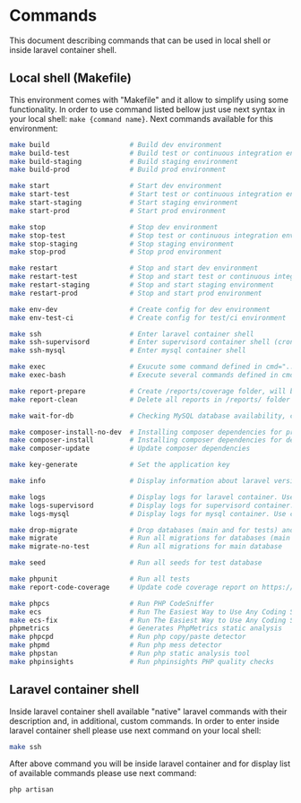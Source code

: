 # Commands
This document describing commands that can be used in local shell or inside laravel container shell.

## Local shell (Makefile)
This environment comes with "Makefile" and it allow to simplify using some functionality.
In order to use command listed bellow just use next syntax in your local shell: `make {command name}`.
Next commands available for this environment:
```bash
make build                    # Build dev environment
make build-test               # Build test or continuous integration environment
make build-staging            # Build staging environment
make build-prod               # Build prod environment

make start                    # Start dev environment
make start-test               # Start test or continuous integration environment
make start-staging            # Start staging environment
make start-prod               # Start prod environment

make stop                     # Stop dev environment
make stop-test                # Stop test or continuous integration environment
make stop-staging             # Stop staging environment
make stop-prod                # Stop prod environment

make restart                  # Stop and start dev environment
make restart-test             # Stop and start test or continuous integration environment
make restart-staging          # Stop and start staging environment
make restart-prod             # Stop and start prod environment

make env-dev                  # Create config for dev environment
make env-test-ci              # Create config for test/ci environment

make ssh                      # Enter laravel container shell
make ssh-supervisord          # Enter supervisord container shell (cron jobs running there, etc...)
make ssh-mysql                # Enter mysql container shell

make exec                     # Exucute some command defined in cmd="..." variable inside laravel container shell
make exec-bash                # Execute several commands defined in cmd="..." variable inside laravel container shell

make report-prepare           # Create /reports/coverage folder, will be used for report after running tests
make report-clean             # Delete all reports in /reports/ folder

make wait-for-db              # Checking MySQL database availability, currently using for CircleCI (see /.circleci folder)

make composer-install-no-dev  # Installing composer dependencies for prod/staging environment (without dev tools)
make composer-install         # Installing composer dependencies for dev environment
make composer-update          # Update composer dependencies

make key-generate             # Set the application key

make info                     # Display information about laravel version and php version

make logs                     # Display logs for laravel container. Use ctrl+c in order to exit
make logs-supervisord         # Display logs for supervisord container. Use ctrl+c in order to exit
make logs-mysql               # Display logs for mysql container. Use ctrl+c in order to exit

make drop-migrate             # Drop databases (main and for tests) and run all migrations
make migrate                  # Run all migrations for databases (main and for tests)
make migrate-no-test          # Run all migrations for main database

make seed                     # Run all seeds for test database

make phpunit                  # Run all tests
make report-code-coverage     # Update code coverage report on https://coveralls.io (COVERALLS_REPO_TOKEN should be set on CI side)

make phpcs                    # Run PHP CodeSniffer
make ecs                      # Run The Easiest Way to Use Any Coding Standard
make ecs-fix                  # Run The Easiest Way to Use Any Coding Standard to fix issues
phpmetrics                    # Generates PhpMetrics static analysis
make phpcpd                   # Run php copy/paste detector
make phpmd                    # Run php mess detector
make phpstan                  # Run php static analysis tool
make phpinsights              # Run phpinsights PHP quality checks
```

## Laravel container shell
Inside laravel container shell available "native" laravel commands with their description and, in additional, custom commands.
In order to enter inside laravel container shell please use next command on your local shell:
```bash
make ssh
```
After above command you will be inside laravel container and for display list of available commands please use next command:
```bash
php artisan
```
